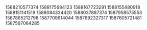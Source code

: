 1588210577374
1588175684123
1588167723291
1588155480918
1588151141519
1588084334420
1588037887374
1587958575553
1587865212798
1587709914044
1587692327317
1587605721481
1587567064285

